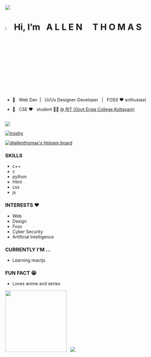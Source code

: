 ![](https://komarev.com/ghpvc/?username=coding-sorcerer-1&style=flat-square)

# <img src="https://camo.githubusercontent.com/35d3d11359a49bf12aebb834cc13fd81b95eff4e/68747470733a2f2f6d656469612e67697068792e636f6d2f6d656469612f6876524a434c467a6361737252346961377a2f67697068792e676966" height="5.4%" width="4.4%"> Hi,  **I’m &nbsp;  A L L E N** &nbsp; &nbsp; **T H O M A S**

- 👀 &nbsp; Web Dev &nbsp;| &nbsp; Ui/Ux Designer-Developer &nbsp; | &nbsp; FOSS :heart: enthusiast

- 🌱 &nbsp; CSE  ❤️ &nbsp; student 🧑‍💻  @<a  href="http://www.rit.ac.in/" > RIT (Govt Engg College,Kottayam) </a>
<br>

<img src=" {https://img.shields.io/badge/Instagram-E4405F?style=for-the-badge&logo=instagram&logoColor=white}"/>

[![trophy](https://github-profile-trophy.vercel.app/?username=allenthomas01)](https://github.com/allenthomas01/github-profile-trophy)


[![@allenthomas's Holopin board](https://holopin.me/allenthomas)](https://holopin.io/@allenthomas)

### SKILLS
- c++
- c
- python
- Html
- css
- js

### INTERESTS ❤️
- Web
- Design
- Foss
- Cyber Security
- Artificial Intelligence

### CURRENTLY I'M ... 

- Learning reactjs


     

### FUN FACT 😁
- Loves anime and series



 <img height="200em" src="https://github-readme-stats-eight-theta.vercel.app/api?username=allenthomas01&theme=chartreuse-dark&show_icons=true&include_all_commits=true&count_private=true"/> &nbsp; <img src="https://github-readme-stats.vercel.app/api/top-langs/?username=allenthomas01&theme=chartreuse-dark"/>
 





